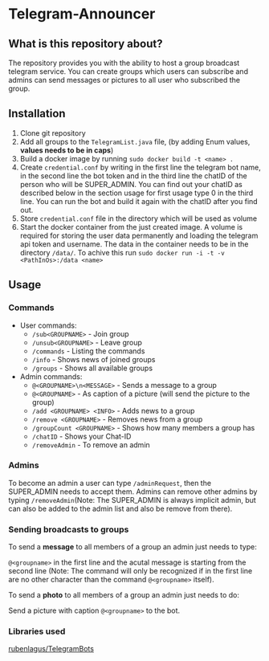 # Telegram-Announcer
## What is this repository about?
The repository provides you with the ability to host a group broadcast telegram service.
You can create groups which users can subscribe and admins can send messages or pictures to all user who subscribed the group.

## Installation
  1. Clone git repository
  2. Add all groups to the `TelegramList.java` file, (by adding Enum values, **values needs to be in caps**)
  2. Build a docker image by running `sudo docker build -t <name> .`
  3. Create `credential.conf` by writing in the first line the telegram bot name, in the second line the bot token and in the
  third line the chatID of the person who will be SUPER_ADMIN. You can find out your chatID as described below in the section usage
  for first usage type 0 in the third line. You can run the bot and build it again with the chatID after you find out.
  4. Store `credential.conf` file in the directory which will be used as volume
  5. Start the docker container from the just created image. A volume is required for storing the user data permanently
  and loading the telegram api token and username.
  The data in the container needs to be in the directory `/data/`. To achive this run `sudo docker run -i -t -v <PathInOs>:/data <name>`

## Usage
### Commands
- User commands:
  - `/sub<GROUPNAME>` - Join group
  - `/unsub<GROUPNAME>` - Leave group
  - `/commands` - Listing the commands
  - `/info` - Shows news of joined groups
  - `/groups` - Shows all available groups
- Admin commands:
  - `@<GROUPNAME>\n<MESSAGE>` - Sends a message to a group
  - `@<GROUPNAME>` - As caption of a picture (will send the picture to the group)
  - `/add <GROUPNAME> <INFO>` - Adds news to a group
  - `/remove <GROUPNAME>` - Removes news from a group
  - `/groupCount <GROUPNAME>` - Shows how many members a group has
  - `/chatID` - Shows your Chat-ID
  - `/removeAdmin` - To remove an admin
	
### Admins
To become an admin a user can type `/adminRequest`, then the SUPER_ADMIN needs to accept them.
Admins can remove other admins by typing `/removeAdmin`(Note: The SUPER_ADMIN is always implicit admin, but can also be added
to the admin list and also be remove from there).

### Sending broadcasts to groups
To send a **message** to all members of a group an admin just needs to type:

`@<groupname>` in the first line and the acutal message is starting from the second line (Note: The command will only be recognized
if in the first line are no other character than the command `@<groupname>` itself).

To send a **photo** to all members of a group an admin just needs to do:

Send a picture with caption `@<groupname>` to the bot.

### Libraries used
[rubenlagus/TelegramBots](https://github.com/rubenlagus/TelegramBots)
